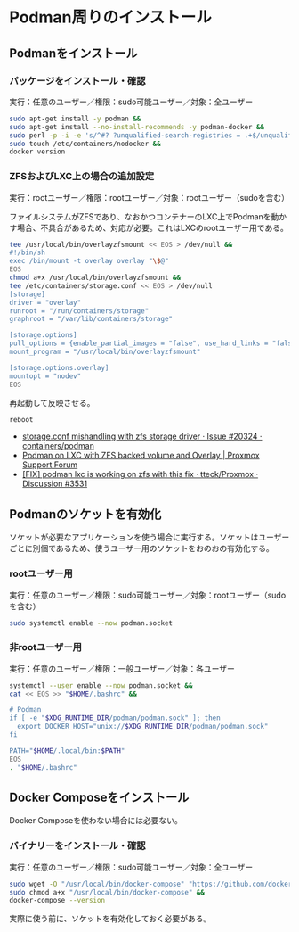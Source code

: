 # Podman周りのインストール
## Podmanをインストール
### パッケージをインストール・確認
実行：任意のユーザー／権限：sudo可能ユーザー／対象：全ユーザー
```bash
sudo apt-get install -y podman &&
sudo apt-get install --no-install-recommends -y podman-docker &&
sudo perl -p -i -e 's/^#? ?unqualified-search-registries = .+$/unqualified-search-registries = ["docker.io"]/g' /etc/containers/registries.conf &&
sudo touch /etc/containers/nodocker &&
docker version
```

### ZFSおよびLXC上の場合の追加設定
実行：rootユーザー／権限：rootユーザー／対象：rootユーザー（sudoを含む）

ファイルシステムがZFSであり、なおかつコンテナーのLXC上でPodmanを動かす場合、不具合があるため、対応が必要。これはLXCのrootユーザー用である。
```bash
tee /usr/local/bin/overlayzfsmount << EOS > /dev/null &&
#!/bin/sh
exec /bin/mount -t overlay overlay "\$@"
EOS
chmod a+x /usr/local/bin/overlayzfsmount &&
tee /etc/containers/storage.conf << EOS > /dev/null
[storage]
driver = "overlay"
runroot = "/run/containers/storage"
graphroot = "/var/lib/containers/storage"

[storage.options]
pull_options = {enable_partial_images = "false", use_hard_links = "false", ostree_repos=""}
mount_program = "/usr/local/bin/overlayzfsmount"

[storage.options.overlay]
mountopt = "nodev"
EOS
```

再起動して反映させる。
```bash
reboot
```
- [storage.conf mishandling with zfs storage driver · Issue #20324 · containers/podman](https://github.com/containers/podman/issues/20324)
- [Podman on LXC with ZFS backed volume and Overlay | Proxmox Support Forum](https://forum.proxmox.com/threads/podman-on-lxc-with-zfs-backed-volume-and-overlay.138722/)
- [\[FIX\] podman lxc is working on zfs with this fix · tteck/Proxmox · Discussion #3531](https://github.com/tteck/Proxmox/discussions/3531)

## Podmanのソケットを有効化
ソケットが必要なアプリケーションを使う場合に実行する。ソケットはユーザーごとに別個であるため、使うユーザー用のソケットをおのおの有効化する。

### rootユーザー用
実行：任意のユーザー／権限：sudo可能ユーザー／対象：rootユーザー（sudoを含む）
```bash
sudo systemctl enable --now podman.socket
```

### 非rootユーザー用
実行：任意のユーザー／権限：一般ユーザー／対象：各ユーザー
```bash
systemctl --user enable --now podman.socket &&
cat << EOS >> "$HOME/.bashrc" &&

# Podman
if [ -e "$XDG_RUNTIME_DIR/podman/podman.sock" ]; then
  export DOCKER_HOST="unix://$XDG_RUNTIME_DIR/podman/podman.sock"
fi

PATH="$HOME/.local/bin:$PATH"
EOS
. "$HOME/.bashrc"
```

## Docker Composeをインストール
Docker Composeを使わない場合には必要ない。

### バイナリーをインストール・確認
実行：任意のユーザー／権限：sudo可能ユーザー／対象：全ユーザー
```bash
sudo wget -O "/usr/local/bin/docker-compose" "https://github.com/docker/compose/releases/latest/download/docker-compose-$(uname -s)-$(uname -m)" &&
sudo chmod a+x "/usr/local/bin/docker-compose" &&
docker-compose --version
```
実際に使う前に、ソケットを有効化しておく必要がある。
